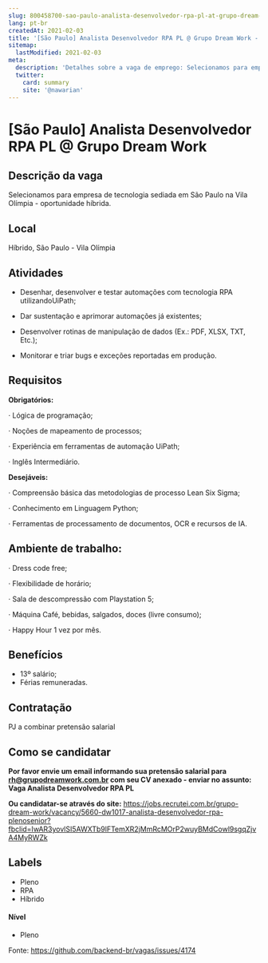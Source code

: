 ```yaml
---
slug: 800458700-sao-paulo-analista-desenvolvedor-rpa-pl-at-grupo-dream-work
lang: pt-br
createdAt: 2021-02-03
title: '[São Paulo] Analista Desenvolvedor RPA PL @ Grupo Dream Work - Vaga de Emprego'
sitemap:
  lastModified: 2021-02-03
meta:
  description: 'Detalhes sobre a vaga de emprego: Selecionamos para empresa de tecnologia sediada em São Paulo na Vila Olímpia - oportunidade híbrida.'
  twitter:
    card: summary
    site: '@nawarian'
---
```


# [São Paulo] Analista Desenvolvedor RPA PL @ Grupo Dream Work

## Descrição da vaga

Selecionamos para empresa de tecnologia sediada em São Paulo na Vila Olímpia - oportunidade híbrida.

## Local

Híbrido, São Paulo - Vila Olímpia

## Atividades

- Desenhar, desenvolver e testar automações com tecnologia RPA utilizandoUiPath; 

- Dar sustentação e aprimorar automações já existentes; 

- Desenvolver rotinas de manipulação de dados (Ex.: PDF, XLSX, TXT, Etc.); 

- Monitorar e triar bugs e exceções reportadas em produção.

## Requisitos

**Obrigatórios:**

· Lógica de programação; 

· Noções de mapeamento de processos;  

· Experiência em ferramentas de automação UiPath; 

· Inglês Intermediário. 

**Desejáveis:**

· Compreensão básica das metodologias de processo Lean Six Sigma; 

· Conhecimento em Linguagem Python; 

· Ferramentas de processamento de documentos, OCR e recursos de IA. 

## Ambiente de trabalho:

· Dress code free; 

· Flexibilidade de horário; 

· Sala de descompressão com Playstation 5; 

· Máquina Café, bebidas, salgados, doces (livre consumo); 

· Happy Hour 1 vez por mês.

## Benefícios
- 13º salário;
- Férias remuneradas.

## Contratação

PJ a combinar pretensão salarial

## Como se candidatar

**Por favor envie um email informando sua pretensão salarial para rh@grupodreamwork.com.br com seu CV anexado - enviar no assunto: Vaga Analista Desenvolvedor RPA PL**

**Ou candidatar-se através do site:** https://jobs.recrutei.com.br/grupo-dream-work/vacancy/5660-dw1017-analista-desenvolvedor-rpa-plenosenior?fbclid=IwAR3yovlSI5AWXTb9lFTemXR2jMmRcMOrP2wuyBMdCowl9sgqZjvA4MyRWZk

## Labels
- Pleno
- RPA
- Híbrido

#### Nível
- Pleno





Fonte: https://github.com/backend-br/vagas/issues/4174